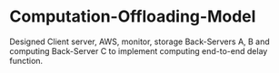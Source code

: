 # Computation-Offloading-Model
Designed Client server, AWS, monitor, storage Back-Servers A, B and computing Back-Server C to implement computing end-to-end delay function.
